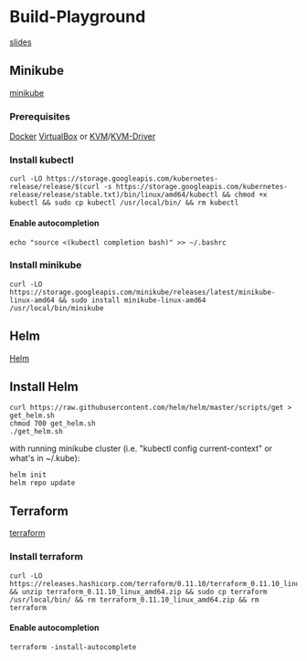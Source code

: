 # Build-Playground
[slides](https://javaansehz.github.io/build-playground/)
## Minikube
[minikube](https://github.com/kubernetes/minikube)

### Prerequisites
[Docker](https://docs.docker.com/install/linux/docker-ce/ubuntu/)
[VirtualBox](https://help.ubuntu.com/community/VirtualBox) or [KVM](https://help.ubuntu.com/community/KVM/Installation)/[KVM-Driver](https://github.com/kubernetes/minikube/blob/master/docs/drivers.md#kvm2-driver)

### Install kubectl
```
curl -LO https://storage.googleapis.com/kubernetes-release/release/$(curl -s https://storage.googleapis.com/kubernetes-release/release/stable.txt)/bin/linux/amd64/kubectl && chmod +x kubectl && sudo cp kubectl /usr/local/bin/ && rm kubectl
```
#### Enable autocompletion
```
echo "source <(kubectl completion bash)" >> ~/.bashrc
```
### Install minikube
```
curl -LO https://storage.googleapis.com/minikube/releases/latest/minikube-linux-amd64 && sudo install minikube-linux-amd64 /usr/local/bin/minikube
```

## Helm
[Helm](https://helm.sh/)
## Install Helm
```
curl https://raw.githubusercontent.com/helm/helm/master/scripts/get > get_helm.sh
chmod 700 get_helm.sh
./get_helm.sh
```
with running minikube cluster (i.e. "kubectl config current-context" or what's in ~/.kube):
```
helm init
helm repo update
```
## Terraform
[terraform](https://www.terraform.io)

### Install terraform
```
curl -LO https://releases.hashicorp.com/terraform/0.11.10/terraform_0.11.10_linux_amd64.zip && unzip terraform_0.11.10_linux_amd64.zip && sudo cp terraform /usr/local/bin/ && rm terraform_0.11.10_linux_amd64.zip && rm terraform
```
#### Enable autocompletion
```
terraform -install-autocomplete
```
